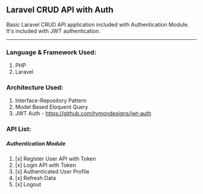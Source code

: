 ## Laravel CRUD API with Auth
Basic Laravel CRUD API application included with Authentication Module. It's included with JWT authentication.

----

### Language & Framework Used:
1. PHP
1. Laravel

### Architecture Used:
1. Interface-Repository Pattern
1. Model Based Eloquent Query
1. JWT Auth - https://github.com/tymondesigns/jwt-auth

### API List:
##### Authentication Module
1. [x] Register User API with Token
1. [x] Login API with Token
1. [x] Authenticated User Profile
1. [x] Refresh Data
1. [x] Logout
